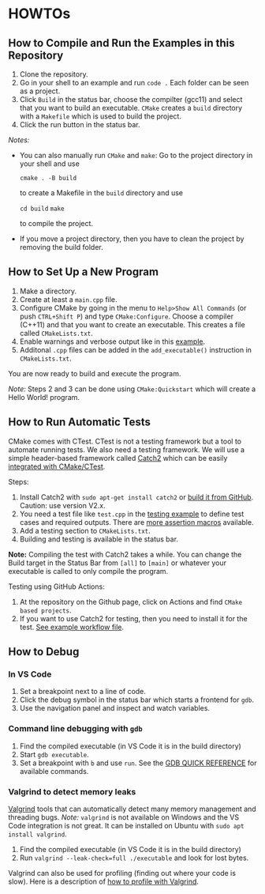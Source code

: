 # HOWTOs

## How to Compile and Run the Examples in this Repository

1. Clone the repository.
2. Go in your shell to an example and run `code .` Each folder can be seen as a project.
3. Click `Build` in the status bar, choose the compilter (gcc11) and select that you want to build an executable. 
  `CMake` creates a `build` directory with a `Makefile` which is used to
   build the project.
4. Click the run button in the status bar.

*Notes:* 
* You can also manually run `CMake` and `make`:
  Go to the project directory in your shell and use 
   
   `cmake . -B build` 
 
  to create a Makefile in the `build` directory and use
 
   `cd build` 
   `make` 
 
   to compile the project. 

* If you move a project directory, then you have to clean the project by removing the build folder.

## How to Set Up a New Program

1. Make a directory.
2. Create at least a `main.cpp` file.
3. Configure CMake by going in the menu to `Help>Show All Commands` (or push `CTRL+Shift P`) and type `CMake:Configure`. Choose a compiler
   (C++11) and that you want to create an executable. This creates a file called `CMakeLists.txt`.
4. Enable warnings and verbose output like in this [example](IntCell/CMakeLists.txt).
5. Additonal `.cpp` files can be added in the `add_executable()` instruction in `CMakeLists.txt`.

You are now ready to build and execute the program.

*Note:* Steps 2 and 3 can be done using `CMake:Quickstart` which will create a Hello World! program.


## How to Run Automatic Tests

CMake comes with CTest. CTest is not a testing framework but a tool to automate running tests. We also need a testing framework.
We will use a simple header-based framework called
[Catch2](https://github.com/catchorg/Catch2) which can be
easily [integrated with CMake/CTest](https://github.com/catchorg/Catch2/blob/devel/docs/cmake-integration.md).

Steps:

1. Install Catch2 with `sudo apt-get install catch2`
or [build it from GitHub](https://github.com/catchorg/Catch2/blob/v2.x/docs/cmake-integration.md#installing-catch2-from-git-repository). Caution: use version V2.x.
2. You need a test file like `test.cpp` in the [testing example](factorial/) to define test cases and required outputs. There are [more assertion macros](https://github.com/catchorg/Catch2/blob/v2.x/docs/assertions.md) available.
3. Add a testing section to `CMakeLists.txt`.
4. Building and testing is available in the status bar.

**Note:** Compiling the test with Catch2 takes a while. You can change the Build target in the Status Bar from `[all]` to `[main]` or whatever your executable is called to only compile the program.  

Testing using GitHub Actions:

1. At the repository on the Github page, click on Actions and find `CMake based projects`.
2. If you want to use Catch2 for testing, then you need to install it for the test. [See example workflow file](../.github/workflows/testing-example_cmake.yml).

## How to Debug

### In VS Code

1. Set a breakpoint next to a line of code.
2. Click the debug symbol in the status bar which starts a frontend for `gdb`.
3. Use the navigation panel and inspect and watch variables.

### Command line debugging with `gdb`

1. Find the compiled executable (in VS Code it is in the build directory)
2. Start `gdb executable`.
3. Set a breakpoint with `b` and use `run`. See the [GDB QUICK REFERENCE](https://users.ece.utexas.edu/~adnan/gdb-refcard.pdf) for available commands.

### Valgrind to detect memory leaks


[Valgrind](https://valgrind.org/) tools that can automatically detect many memory management and threading bugs.
*Note:* `valgrind` is not available on Windows and the VS Code integration is not great. It can be installed on Ubuntu with
`sudo apt install valgrind`.

1. Find the compiled executable (in VS Code it is in the build directory)
2. Run `valgrind --leak-check=full ./executable` and look for lost bytes.

Valgrind can also be used for profiling (finding out where your code is slow).
Here is a description of [how to profile with Valgrind](https://developer.mantidproject.org/ProfilingWithValgrind.html).



